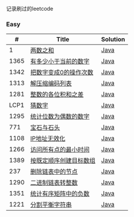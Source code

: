 记录刷过的leetcode

### Easy

| # | Title | Solution |
|---| ----- | -------- |
| 1|[两数之和](https://leetcode-cn.com/problems/two-sum/)|[Java](/src/life/codecook/leetcode/easy/TwoSum.java)|
| 1365|[有多少小于当前的数字](https://leetcode-cn.com/problems/how-many-numbers-are-smaller-than-the-current-number/)|[Java](/src/life/codecook/leetcode/easy/SmallerNumbersThanCurrent.java)|
| 1342|[把数字变成0的操作次数](https://leetcode-cn.com/problems/number-of-steps-to-reduce-a-number-to-zero/)|[Java](/src/life/codecook/leetcode/easy/NumberOfSteps.java)|
| 1313|[解压缩编码列表](https://leetcode-cn.com/problems/decompress-run-length-encoded-list/)|[Java](/src/life/codecook/leetcode/easy/DecompressRLElist.java)|
| 1281|[整数的各位积和之差](https://leetcode-cn.com/problems/subtract-the-product-and-sum-of-digits-of-an-integer/)|[Java](/src/life/codecook/leetcode/easy/SubtractProductAndSum.java)|
| LCP1|[猜数字](https://leetcode-cn.com/problems/guess-numbers/)|[Java](/src/life/codecook/leetcode/easy/Game.java)|
| 1295|[统计位数为偶数的数字](https://leetcode-cn.com/problems/find-numbers-with-even-number-of-digits/)|[Java](/src/life/codecook/leetcode/easy/FindNumbers.java)|
| 771|[宝石与石头](https://leetcode-cn.com/problems/jewels-and-stones/)|[Java](/src/life/codecook/leetcode/easy/NumJewelsInStones.java)|
| 1108|[IP地址无效化](https://leetcode-cn.com/problems/defanging-an-ip-address/)|[Java](/src/life/codecook/leetcode/easy/DefangIPaddr.java)|
| 1266|[访问所有点的最小时间](https://leetcode-cn.com/problems/minimum-time-visiting-all-points/)|[Java](/src/life/codecook/leetcode/easy/MinTimeToVisitAllPoints.java)|
| 1389|[按既定顺序创建目标数组](https://leetcode-cn.com/problems/create-target-array-in-the-given-order/)|[Java](/src/life/codecook/leetcode/easy/CreateTargetArray.java)|
| 237|[删除链表中的节点](https://leetcode-cn.com/problems/delete-node-in-a-linked-list/)|[Java](/src/life/codecook/leetcode/easy/DeleteNode.java)|
| 1290|[二进制链表转整数](https://leetcode-cn.com/problems/convert-binary-number-in-a-linked-list-to-integer/)|[Java](/src/life/codecook/leetcode/easy/GetDecimalValue.java)|
| 1351|[统计有序矩阵中的负数](https://leetcode-cn.com/problems/count-negative-numbers-in-a-sorted-matrix/)|[Java](/src/life/codecook/leetcode/easy/CountNegatives.java)|
| 1221|[分割平衡字符串](https://leetcode-cn.com/problems/split-a-string-in-balanced-strings/)|[Java](/src/life/codecook/leetcode/easy/BalancedStringSplit.java)
